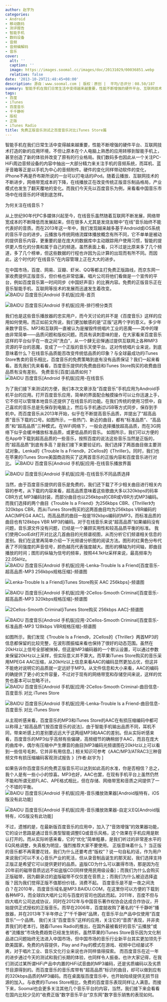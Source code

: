 ```yaml
---
author: 赵宇为
categories:
- Android
- 移动数码
- 测评报告
- 智能手机
- 数码设备
- 音频
- 音频编解码
- 音乐
cover:
  alt: ''
  caption: ''
  image: https://images.soomal.cc/images/doc/20131029/00036851.webp
  relative: false
date: '2013-10-29T21:48:45+08:00'
description: 源自：www.soomal.com | 版权：原创 |  平均/总评分：08.50/187
summary: 智能手机在我们日常生活中变得越来越重要，性能不断增强的硬件平台、互联网技术打造的新的应用环境，不但让原本在个人电脑上熟悉的应用转移到智能手机上，甚至创造了新的体验并改变了原有的行业格局。在2013年这一年中，我们发现越来越多基于Android或iOS系统的音乐平台的进步。
tags:
- 百度
- iTunes
- 百度音乐
- 千千静听
- 版权
- 正版
- iTunes Radio
title: 免费正版音乐测试之百度音乐对比iTunes Store篇
---
```


智能手机在我们日常生活中变得越来越重要，性能不断增强的硬件平台、互联网技术打造的新的应用环境，不但让原本在个人电脑上熟悉的应用转移到智能手机上，甚至创造了新的体验并改变了原有的行业格局。我们数码多也因此从一个关注PC-HiFi周边音频设备的内容中抽出一大部分精力来关注手机的音频系统，而耳机、蓝牙音箱等正是以手机为中心的音频附件。硬件的变化同样带动软件的变化，iPhone不再是乔布斯所说的一台可以打电话的iPod。随着云播放、互联网技术的不断进步，网络带宽成本的下降，在线播放正在改变传统正版音乐制品格局，产业模式也发生了翻天覆地的变化。而我们今天先以百度音乐为例，来看看中国音乐市场中在线音乐的环境到底怎样。



为何关注在线音乐？



从上世纪90年代PC多媒体兴起至今，在线音乐虽然随着互联网不断发展，网络带宽成本的不断降低而发展起来，但在很多人尤其是发烧友眼中“在线”音乐始终不能代表好的音质。而在2013年这一年中，我们发现越来越多基于Android或iOS系统的音乐平台的进步。云播放与传统网络流媒体播放概念有所不同，它不单单是被动的提供音乐内容，更重要的是在庞大的数据库中主动跟踪用户使用习惯，智能的提供更人性化的分类和属于自己的频道。虽然表面上看，只不过是比原来多了几个频道，多了几个榜单，但这些数据的行程也许因为云计算的出现而有所不同。而因此，这个时代的“在线音乐”在内容管理上正在大大的进步。

 在中国市场，百度、网易、豆瓣、虾米、QQ等都主打免费正版路线，而京东网一家收费提供正版音乐，但价格也非常低廉。唱片公司将他们看做是一个宣传的平台，例如百度音乐第一时间同步《中国好声音》的比赛内容。免费的正版音乐正在音乐智能手机、互联网等技术的发展而迅速发生着改变。
![BAIDU 百度音乐[Android 手机版]应用-首页](https://images.soomal.cc/images/doc/20131029/00036837_01.webp)




![BAIDU 百度音乐[Android 手机版]应用-排行榜分类页](https://images.soomal.cc/images/doc/20131029/00036838_01.webp)




 我们也是这些音乐播放器的忠实用户，而今天讨论的并不是《百度音乐》这样的应用如何使用。而正如前文所说，我们更加敏感的是“正版”这两个字的意义。多少年来数字音乐、MP3和互联网一直被认为是摧毁传统唱片工业的恶魔――其中的理由非常简单――品质问题和版权问题。而具有讽刺意味的是，在大家看来百度音乐这样的平台似乎在一夜之间“洗白”，从一个肆无忌惮通过提供互联网上各种MP3资源的平台的恶魔，变成了一个正版的音乐天使平台。这对传统唱片业来说，到底意味着什么？在线音乐品质能否改变传统低品质的印象？与全球最成功的iTunes Store售卖的音乐相比，百度音乐的免费策略到底有没有品质保证？我们一起来看看。首先我们先来看看，百度音乐提供的免费曲目和iTunes Store购买的收费曲目品质有没有差别。
 免费音乐[百度]品质如何？
![BAIDU 百度音乐[Android 手机版]应用-在线音乐](https://images.soomal.cc/images/doc/20131029/00036839.webp)




 为了我们接下来测试的方便，我们本次文章涉及“百度音乐”手机应用为Android手机平台的应用。打开百度音乐应用，简单的界面配合触摸操作可以让你迅速上手，它不但可以管理本地音乐还提供了在线音乐的功能。在我们传统的使用习惯中，自己喜欢的音乐总是先保存到电脑上，然后与手机通过USB等方式同步，保存到手机中。而百度音乐从2013年开始，似乎在不断提高音乐品质，并提出了“超高品质”音乐下载的口号。如图所示，一些热门、新近的曲目，都有“标准品质”、“高品质”和“超高品质”三种模式。在WiFi网络下，一般会选择播放超高品质，而在3G网络下似乎会缓冲播放标准品质，或更低品质的音乐。
 如图所示，我们可以方便的在App中下载到超高品质的一些音乐，按照百度的说法这些音乐当然是正版的，而“超高品质”到底有多高？是我们接下来要验证的。我们选择了两首曲目做主要测试对象。Lenka的《Trouble Is a Friend》，2Cellos的《Thriller》。同时，我们也在苹果的iTunes Store美国商店购买了这两首音乐的正版内容和百度音乐进行对比。
![BAIDU 百度音乐[Android 手机版]应用-在线音乐播放界面](https://images.soomal.cc/images/doc/20131029/00036840_01.webp)




![BAIDU 百度音乐[Android 手机版]应用-在线音乐不同品质选择](https://images.soomal.cc/images/doc/20131029/00036841_01.webp)




 当然，由于百度音乐提供的音乐是免费的，我们还下载了不少相关曲目进行相关内容的参考。从下载的内容来看，超高品质意味着这些歌曲大多以320kbps的码率CBR方式 MP3编码封装，而部分曲目也以256kbps的CBR或VBR方式MP3编码。而我们选择的两个曲目《Trouble Is a Friend》为256kbps CBR、《Thriller》为320kbps CBR。而从iTunes Store购买的这两首曲目均为256kbps VBR编码的AAC[MPEG4 AAC]。而高品质的曲目一般是192kbps编码的MP3，而标准品质的曲目也有128kbps VBR MP3的编码。对于在线音乐来说“超高品质”如果编码没有问题，音乐源文件没有问题，已经是一个兼顾实用性和较高品质平衡的标准。
 我们使用CoolEdit打开对比这几首曲目的光频谱视图，从而分析它们频谱相关信息的差别。我们在这里再简单介绍一下光频谱分析图的阅读方法。图形的红黄色分布代表了不同强度的声音信号，颜色越亮代表强度越大。图形的横轴为时间轴，即曲目播放的时间；图形的纵轴为信号的频率，按照44.1kHz采样来说，最高频率为22.05kHz。
![BAIDU 百度音乐[Android 手机版]应用-Lenka-Trouble Is a Friend[百度音乐-超高品质-MP3 256kbps规格压缩]-频谱图](https://images.soomal.cc/images/doc/20131029/00036844_01.webp)




![Lenka-Trouble Is a Friend[iTunes Store购买 AAC 256kbps]-频谱图](https://images.soomal.cc/images/doc/20131029/00036845_01.webp)




![BAIDU 百度音乐[Android 手机版]应用-2Cellos-Smooth Criminal[百度音乐-超高品质-MP3 320kbps规格压缩]-频谱图](https://images.soomal.cc/images/doc/20131029/00036846_01.webp)




![2Cellos-Smooth Criminal[iTunes Store购买 256kbps AAC]-频谱图](https://images.soomal.cc/images/doc/20131029/00036847_01.webp)




![BAIDU 百度音乐[Android 手机版]应用-2Cellos-Smooth Criminal[百度音乐-标准品质-MP3 128kbps VBR规格压缩]-频谱图](https://images.soomal.cc/images/doc/20131029/00036850.webp)




 如图所示，我们发现《Trouble Is a Friend》，2Cellos的《Thriller》两首MP3的信息都保留的比较完整，在波形图振幅来看也保持了很好的动态范围。虽然在20kHz以上信号全部被抹掉，但这是MP3编码器的一个默认设置，可以通过参数来保留20kHz以上采样，但实际意义并不算大。而苹果iTunes Store购买的音乐采用MPEG4 AAC压缩，从20kHz以上信息来看AAC的编码显然更加占优，但这并不能绝对说明它的品质就一定远好于MP3。从文件信息和大小来看，AAC的编码的确提供了更小的文件容量，不过对于现有的网络带宽和存储空间来说，这样的优势也基本可以忽略不计。
![BAIDU 百度音乐[Android 手机版]应用-2Cellos-Smooth Criminal-曲目信息-百度音乐 对比 iTunes Store](https://images.soomal.cc/images/doc/20131029/00036848.webp)




![BAIDU 百度音乐[Android 手机版]应用-Lenka-Trouble Is a Friend-曲目信息-百度音乐 对比 iTunes Store](https://images.soomal.cc/images/doc/20131029/00036849.webp)




 从主观听感来看，百度音乐的MP3和iTunes Store的AAC在有损压缩编码中都可以称得上“超高品质”[按百度音乐的说法]，由于智能手机输出品质不同，耳机不同，带来听感上的差别要远远大于这两组MP3和AAC的差别。但从实际听感来看，百度音乐的MP3似乎高频有些偏硬，高频细节的确稍弱于AAC，而且在庞大的曲库中，偶尔有压缩中产生爆音的曲目[MP3编码光频谱图在20kHz以上可以看到一些信号毛刺，它并非有用信息。]
相关知识可参考《AAC/MP3/ATRAC3三种音频文件有损压缩编码客观测试报告 》[作者:赵宇为 ]

 如果告诉你百度音乐的免费正版音乐可以达到如此高的水准，你是否相信？总之，我个人是有一些小小的惊喜。MP3也好，AAC也罢，在现有手机平台上虽然仍然不能和所谓无损FLAC、APE格式相比，但在存储、网络带宽和音质之间提供了一个不错的平衡。
![BAIDU 百度音乐[Android 手机版]应用-音乐播放效果器[Android版特有，iOS版没有此功能]](https://images.soomal.cc/images/doc/20131029/00036842_01.webp)




![BAIDU 百度音乐[Android 手机版]应用-音乐播放效果器-自定义EQ[Android版特有，iOS版没有此功能]](https://images.soomal.cc/images/doc/20131029/00036843_01.webp)




不过，遗憾的是，在最新版百度音乐的应用中，加入了“音效增强”的效果器功能，它的设计思路是通过音乐类型智能调整EQ或音乐风格，这个效果在手机应用是默认打开的。而从实际听感来看，它的“优化”简单粗暴，是我们听过的非常差水平的EQ风格调整，失真极为明显，强烈推荐大家不要使用。
 正版意味着什么？
 当正版的音乐都不再需要花钱，我们为什么还要考虑“版权”？说一句自私的话，作为用户来说我们可以不关心音乐产业的死活，但从录音制品诞生的那天起，我们选择支持正版正是希望它可以提供更好的品质。盗版CD为什么可以赢得市场，那是因为在20年前的磁带音质远远不如盗版CD[同样使用民用级设备]；而我们为什么会购买正版磁带，因为翻录过的盗版磁带不仅仅差在音质上；而我们为什么被迫选择盗版？因为我们觉得正版不值那份价钱，消费不起。
 百度音乐是不是一夜之间洗白？在2010年，百度音乐域名是MP3.BAIDU.COM，在这里你可以方便的下载到各种MP3，而全球四大唱片公司与百度的官司也因此而起。2011年，百度不但与四大唱片公司达成协议，同时在2012年与中国音乐著作权协会达成合作协议，开始提供正式授权的正版音乐。而早在2006年，百度就收购了著名的“千千静听”播放器，并在2013年下半年停止了“千千静听”品牌，在音乐平台产品中仅使用“百度音乐”一个品牌。
 我们关注“百度音乐”这样的应用，关注它的“音质”表现，并非卖弄我们的老本行。随着iTunes Radio的推出，在国外最被看好的音乐“云播放”或者“流播放”市场免费趋势已经发生转折。虽然苹果的iTunes Store音乐因为文化制品进口问题始终无法进入中国市场，但中国市场的音乐行业新平台其实更加领先于欧美国家。免费的内容提供，Play and Pay的模式在游戏、视频中已经屡试不爽，对于唱片工业、音乐文化行业来说也许同样值得探索。
 而百度音乐在近一年的进步通过今天的测试和我们长期的体验，也同样令人振奋。也许大家记得，在我们测试过某所谓HiFi产品中内置的HiFi试音曲的MP3编码，还是劣质编码以及劣质节目源得到的。而百度音乐的音乐库带有“超高品质”标识的曲目，却可以做到应有的320kbps品质的MP3编码。而在桌面版百度音乐中，也开始陆续提供无损节目源的加入。与收费的iTunes Store相比，免费的百度音乐表现同样让人满意。而接下来，Soomal也会更多关注其他几个音乐平台的内容，当然，我们接下来会看看在国内比较少见的“收费正版”数字音乐平台“京东网”数字音乐销售的表现如何。